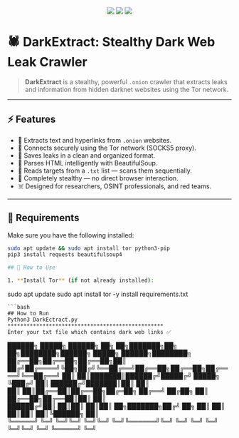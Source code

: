 <p align="center">
  <img src="https://img.shields.io/badge/Dark%20Web-Crawler-black?style=for-the-badge&logo=tor&logoColor=white">
  <img src="https://img.shields.io/badge/Made%20with-Python-3776AB?style=for-the-badge&logo=python&logoColor=white">
  <img src="https://img.shields.io/badge/Tor%20Network-Enabled-7D4698?style=for-the-badge&logo=tor&logoColor=white">
</p>

# 🕷️ DarkExtract: Stealthy Dark Web Leak Crawler

> **DarkExtract** is a stealthy, powerful `.onion` crawler that extracts leaks and information from hidden darknet websites using the Tor network.

---

## ⚡ Features

- 🔎 Extracts text and hyperlinks from `.onion` websites.
- 🔐 Connects securely using the Tor network (SOCKS5 proxy).
- 📄 Saves leaks in a clean and organized format.
- 🧠 Parses HTML intelligently with BeautifulSoup.
- 🎯 Reads targets from a `.txt` list — scans them sequentially.
- 🧬 Completely stealthy — no direct browser interaction.
- ☠️ Designed for researchers, OSINT professionals, and red teams.

---

## 🧪 Requirements

Make sure you have the following installed:

```bash
sudo apt update && sudo apt install tor python3-pip
pip3 install requests beautifulsoup4

## 🚀 How to Use

1. **Install Tor** (if not already installed):

```
sudo apt update
sudo apt install tor -y
install requirements.txt
```
```bash
## How to Run
Python3 DarkEctract.py
*************************************************
Enter your txt file which contains dark web links ✅
```



██████╗  █████╗ ██████╗ ██╗  ██╗███████╗██╗  ██╗████████╗██████╗  █████╗  ██████╗████████╗
██╔══██╗██╔══██╗██╔══██╗██║ ██╔╝██╔════╝╚██╗██╔╝╚══██╔══╝██╔══██╗██╔══██╗██╔════╝╚══██╔══╝
██║  ██║███████║██████╔╝█████╔╝ █████╗   ╚███╔╝    ██║   ██████╔╝███████║██║        ██║   
██║  ██║██╔══██║██╔══██╗██╔═██╗ ██╔══╝   ██╔██╗    ██║   ██╔══██╗██╔══██║██║        ██║   
██████╔╝██║  ██║██║  ██║██║  ██╗███████╗██╔╝ ██╗   ██║   ██║  ██║██║  ██║╚██████╗   ██║   
╚═════╝ ╚═╝  ╚═╝╚═╝  ╚═╝╚═╝  ╚═╝╚══════╝╚═╝  ╚═╝   ╚═╝   ╚═╝  ╚═╝╚═╝  ╚═╝ ╚═════╝   ╚═╝   

